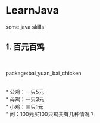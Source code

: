 # LearnJava
some java skills
<h2>1. 百元百鸡</h2><br>
<p>package:bai_yuan_bai_chicken<p><br>
* 公鸡：一只5元<br>
* 母鸡：一只3元<br>
* 小鸡：三只1元<br>
* 问：100元买100只鸡共有几种情况？<br>
